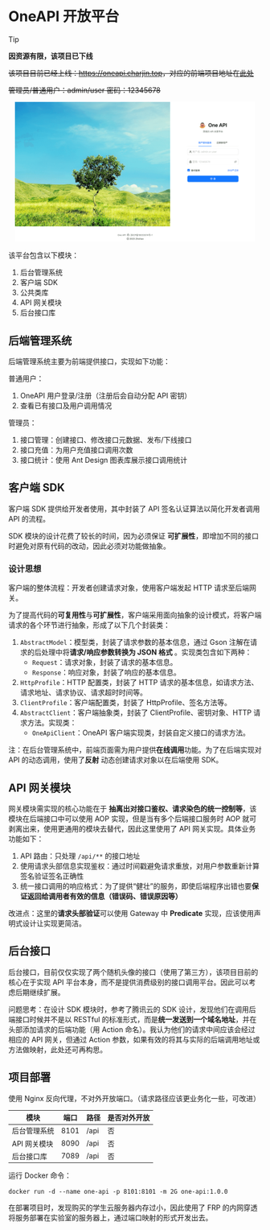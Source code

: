 # OneAPI 开放平台

> [!TIP]
> 
> **因资源有限，该项目已下线**
> 
> ~~该项目目前已经上线：<https://oneapi.charjin.top>，对应的前端项目地址在[此处](https://github.com/jinzcdev/oneapi-frontend)~~
>
> ~~管理员/普通用户：admin/user 密码：12345678~~

<p align="center">
  <img style="width: 95%;" src="https://raw.githubusercontent.com/jinzcdev/oneapi-backend/main/docs/imgs/oneapi.png" alt="OneAPI">
</p>

该平台包含以下模块：

1. 后台管理系统
2. 客户端 SDK
3. 公共类库
4. API 网关模块
5. 后台接口库

## 后端管理系统

后端管理系统主要为前端提供接口，实现如下功能：

普通用户：

1. OneAPI 用户登录/注册（注册后会自动分配 API 密钥）
2. 查看已有接口及用户调用情况

管理员：

1. 接口管理：创建接口、修改接口元数据、发布/下线接口
2. 接口充值：为用户充值接口调用次数
3. 接口统计：使用 Ant Design 图表库展示接口调用统计

## 客户端 SDK

客户端 SDK 提供给开发者使用，其中封装了 API 签名认证算法以简化开发者调用 API 的流程。

SDK 模块的设计花费了较长的时间，因为必须保证 **可扩展性**，即增加不同的接口时避免对原有代码的改动，因此必须对功能做抽象。

### 设计思想

客户端的整体流程：开发者创建请求对象，使用客户端发起 HTTP 请求至后端网关。

为了提高代码的**可复用性**与**可扩展性**，客户端采用面向抽象的设计模式，将客户端请求的各个环节进行抽象，形成了以下几个封装类：

1. `AbstractModel`：模型类，封装了请求参数的基本信息，通过 Gson 注解在请求的后处理中将**请求/响应参数转换为 JSON 格式**
   。实现类包含如下两种：
   - `Request`：请求对象，封装了请求的基本信息。
   - `Response`：响应对象，封装了响应的基本信息。
2. `HttpProfile`：HTTP 配置类，封装了 HTTP 请求的基本信息，如请求方法、请求地址、请求协议、请求超时时间等。
3. `ClientProfile`：客户端配置类，封装了 HttpProfile、签名方法等。
4. `AbstractClient`：客户端抽象类，封装了 ClientProfile、密钥对象、HTTP 请求方法。实现类：
   - `OneApiClient`：OneAPI 客户端实现类，封装自定义接口的请求方法。

注：在后台管理系统中，前端页面需为用户提供**在线调用**功能。为了在后端实现对 API 的动态调用，使用了**反射**
动态创建请求对象以在后端使用 SDK。

## API 网关模块

网关模块需实现的核心功能在于 **抽离出对接口鉴权、请求染色的统一控制等**，该模块在后端接口中可以使用 AOP 实现，但是当有多个后端接口服务时 AOP 就可剥离出来，使用更通用的模块去替代，因此这里使用了 API 网关实现。具体业务功能如下：

1. API 路由：只处理 `/api/**` 的接口地址
2. 使用请求头部信息实现鉴权：通过时间戳避免请求重放，对用户参数重新计算签名验证签名正确性
3. 统一接口调用的响应格式：为了提供“健壮”的服务，即使后端程序出错也要**保证返回给调用者有效的信息（错误码、错误原因等）**

改进点：这里的**请求头部验证**可以使用 Gateway 中 **Predicate** 实现，应该使用声明式设计让实现更简洁。

## 后台接口

后台接口，目前仅仅实现了两个随机头像的接口（使用了第三方），该项目目前的核心在于实现 API 平台本身，而不是提供消费级别的接口调用平台。因此可以考虑后期继续扩展。

问题思考：在设计 SDK 模块时，参考了腾讯云的 SDK 设计，发现他们在调用后端接口时候并不是以 RESTful 的标准形式，而是**统一发送到一个域名地址**，并在头部添加请求的后端功能（用 Action 命名）。我认为他们的请求中间应该会经过相应的 API 网关，但通过 Action 参数，如果有效的将其与实际的后端调用地址或方法做映射，此处还可再构思。

## 项目部署

使用 Nginx 反向代理，不对外开放端口。（请求路径应该更业务化一些，可改进）

| 模块         | 端口 | 路径 | 是否对外开放 |
| ------------ | ---- | ---- | ------------ |
| 后台管理系统 | 8101 | /api | 否           |
| API 网关模块 | 8090 | /api | 否           |
| 后台接口库   | 7089 | /api | 否           |

运行 Docker 命令：

```shell
docker run -d --name one-api -p 8101:8101 -m 2G one-api:1.0.0
```

在部署项目时，发现购买的学生云服务器内存过小，因此使用了 FRP 的内网穿透将服务部署在实验室的服务器上，通过端口映射的形式开发出去。
